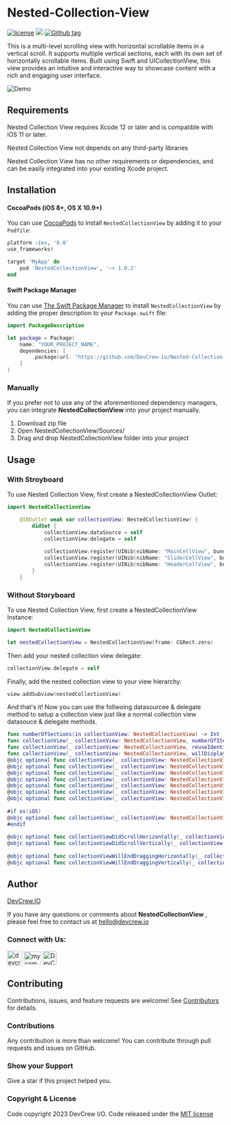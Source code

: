 # Nested-Collection-View

[![license](https://img.shields.io/badge/license-MIT-green)](https://github.com/DevCrew-io/Nested-Collection-View/blob/main/LICENSE)
![](https://img.shields.io/badge/Code-Swift-informational?style=flat&logo=swift&color=FFA500)
[![Github tag](https://img.shields.io/github/v/tag/DevCrew-io/Nested-Collection-View.svg)]()


This is a multi-level scrolling view with horizontal scrollable items in a vertical scroll. It supports multiple vertical sections, each with its own set of horizontally scrollable items. Built using Swift and UICollectionView, this view provides an intuitive and interactive way to showcase content with a rich and engaging user interface.

![Demo](https://github.com/DevCrew-io/Nested-Collection-View/blob/main/Media/NestedCollectionView-Example.gif)

## Requirements

Nested Collection View requires Xcode 12 or later and is compatible with iOS 11 or later.

Nested Collection View not depends on any third-party libraries

Nested Collection View has no other requirements or dependencies, and can be easily integrated into your existing Xcode project.


## Installation

#### CocoaPods (iOS 8+, OS X 10.9+)

You can use [CocoaPods](http://cocoapods.org/) to install `NestedCollectionView` by adding it to your `Podfile`:

```ruby
platform :ios, '8.0'
use_frameworks!

target 'MyApp' do
    pod 'NestedCollectionView', '~> 1.0.2'
end
```

#### Swift Package Manager

You can use [The Swift Package Manager](https://swift.org/package-manager) to install `NestedCollectionView` by adding the proper description to your `Package.swift` file:

```swift
import PackageDescription

let package = Package(
    name: "YOUR_PROJECT_NAME",
    dependencies: [
        .package(url: "https://github.com/DevCrew-io/Nested-Collection-View.git", from: "1.0.2"),
    ]
)
```

### Manually
If you prefer not to use any of the aforementioned dependency managers, you can integrate **NestedCollectionView** into your project manually.

1. Download zip file
2. Open NestedCollectionView/Sources/
3. Drag and drop NestedCollectionView folder into your project


## Usage

###  With Stroyboard 

To use Nested Collection View, first create a NestedCollectionView Outlet:

```swift
import NestedCollectionView

    @IBOutlet weak var collectionView: NestedCollectionView! {
        didSet {
            collectionView.dataSource = self
            collectionView.delegate = self
            
            collectionView.register(UINib(nibName: "MainCellView", bundle: nil), forCellWithReuseIdentifier: MainCellView.cellIdentifier)
            collectionView.register(UINib(nibName: "SliderCellView", bundle: nil), forCellWithReuseIdentifier: SliderCellView.cellIdentifier)
            collectionView.register(UINib(nibName: "HeaderCellView", bundle: nil), forSupplementaryViewOfKind: UICollectionView.elementKindSectionHeader, withReuseIdentifier: HeaderCellView.cellIdentifier)
        }
    }
```

###  Without Storyboard

To use Nested Collection View, first create a NestedCollectionView Instance:

```swift
import NestedCollectionView

let nestedCollectionView = NestedCollectionView(frame: CGRect.zero)
```

Then add your nested collection view delegate:

```swift
collectionView.delegate = self
```

Finally, add the nested collection view to your view hierarchy:

```swift
view.addSubview(nestedCollectionView)
```
And that's it! Now you can use the follwoing datasourcee & delegate method to setup a collection view just like a normal collection view datasouce & delegate methods.

```swift
func numberOfSections(in collectionView: NestedCollectionView) -> Int
func collectionView(_ collectionView: NestedCollectionView, numberOfItemsInSection section: Int) -> Int
func collectionView(_ collectionView: NestedCollectionView, reuseIdentifierForCellAt indexPath: IndexPath) -> String
func collectionView(_ collectionView: NestedCollectionView, willDisplay cell: UICollectionViewCell, forItemAt indexPath: IndexPath)
@objc optional func collectionView(_ collectionView: NestedCollectionView, sizeForItemAt indexPath: IndexPath) -> CGSize
@objc optional func collectionView(_ collectionView: NestedCollectionView, insetForSectionAt section: Int) -> UIEdgeInsets
@objc optional func collectionView(_ collectionView: NestedCollectionView, minimumLineSpacingForSectionAt section: Int) -> CGFloat
@objc optional func collectionView(_ collectionView: NestedCollectionView, referenceSizeForHeaderInSection section: Int) -> CGSize
@objc optional func collectionView(_ collectionView: NestedCollectionView, referenceSizeForFooterInSection section: Int) -> CGSize
@objc optional func collectionView(_ collectionView: NestedCollectionView, viewForSupplementaryElementOfKind kind: String, at indexPath: IndexPath) -> UICollectionReusableView
@objc optional func collectionView(_ collectionView: NestedCollectionView, didSelectItemAt indexPath: IndexPath)
    
#if os(iOS)
@objc optional func collectionView(_ collectionView: NestedCollectionView, shouldEnablePagingAt section: Int) -> Bool
#endif
    
@objc optional func collectionViewDidScrollHorizontally(_ collectionView: NestedCollectionView, toOffset offset: CGPoint, inSection section: Int)
@objc optional func collectionViewDidScrollVertically(_ collectionView: NestedCollectionView, toOffset offset: CGPoint)
    
@objc optional func collectionViewWillEndDraggingHorizontally(_ collectionView: NestedCollectionView, withVelocity velocity: CGPoint, targetContentOffset: UnsafeMutablePointer<CGPoint>, section: Int)
@objc optional func collectionViewWillEndDraggingVertically(_ collectionView: NestedCollectionView, withVelocity velocity: CGPoint, targetContentOffset: UnsafeMutablePointer<CGPoint>)
```

## Author
[DevCrew.IO](https://devcrew.io/)

If you have any questions or comments about **NestedCollectionView** , please feel free to contact us at hello@devcrew.io

<h3 align="left">Connect with Us:</h3>
<p align="left">
<a href="https://devcrew.io" target="blank"><img align="center" src="https://devcrew.io/wp-content/uploads/2022/09/logo.svg" alt="devcrew.io" height="35" width="35" /></a>
<a href="https://www.linkedin.com/company/devcrew-io/mycompany/" target="blank"><img align="center" src="https://raw.githubusercontent.com/rahuldkjain/github-profile-readme-generator/master/src/images/icons/Social/linked-in-alt.svg" alt="mycompany" height="30" width="40" /></a>
<a href="https://github.com/DevCrew-io" target="blank"><img align="center" src="https://cdn-icons-png.flaticon.com/512/733/733553.png" alt="DevCrew-io" height="32" width="32" /></a>
</p>


## Contributing 
Contributions, issues, and feature requests are welcome! See [Contributors](https://github.com/DevCrew-io/Nested-Collection-View/graphs/contributors) for details.

### Contributions
Any contribution is more than welcome! You can contribute through pull requests and issues on GitHub.

### Show your Support
Give a star if this project helped you.

### Copyright & License
Code copyright 2023 DevCrew I/O. Code released under the [MIT license](https://github.com/DevCrew-io/Nested-Collection-View/blob/main/LICENSE)
